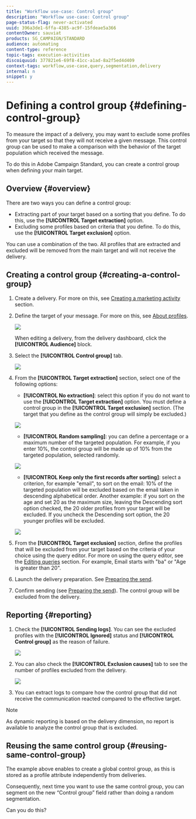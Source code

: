 ```yaml
---
title: "Workflow use-case: Control group"
description: "Workflow use-case: Control group"
page-status-flag: never-activated
uuid: 396a3de1-6ffa-4385-ac9f-15fdeae5a366
contentOwner: sauviat
products: SG_CAMPAIGN/STANDARD
audience: automating
content-type: reference
topic-tags: execution-activities
discoiquuid: 377821e6-69f8-41cc-a1ad-8a2f5ed4d409
context-tags: workflow,use-case,query,segmentation,delivery 
internal: n
snippet: y
---
```


# Defining a control group {#defining-control-group}

To measure the impact of a delivery, you may want to exclude some profiles from your target so that they will not receive a given message. This control group can be used to make a comparison with the behavior of the target population which received the message.

To do this in Adobe Campaign Standard, you can create a control group when defining your main target.

## Overview {#overview}

There are two ways you can define a control group:
* Extracting part of your target based on a sorting that you define. To do this, use the **[!UICONTROL Target extraction]** option.
* Excluding some profiles based on criteria that you define. To do this, use the **[!UICONTROL Target exclusion]** option.

You can use a combination of the two. All profiles that are extracted and excluded will be removed from the main target and will not receive the delivery.

## Creating a control group {#creating-a-control-group}

1. Create a delivery. For more on this, see [Creating a marketing activity](../../start/using/marketing-activities.md#creating-a-marketing-activity) section.
1. Define the target of your message. For more on this, see [About profiles](../../audiences/using/about-profiles.md).

    ![](assets/control-group-audience.png)

    When editing a delivery, from the delivery dashboard, click the **[!UICONTROL Audience]** block.

1. Select the **[!UICONTROL Control group]** tab.

    ![](assets/control-group-tab.png)

1. From the **[!UICONTROL Target extraction]** section, select one of the following options:

    * **[!UICONTROL No extraction]**: select this option if you do not want to use the **[!UICONTROL Target extraction]** option. You must define a control group in the **[!UICONTROL Target exclusion]** section. (The target that you define as the control group will simply be excluded.)

    ![](assets/control-group-no-extraction.png)

    * **[!UICONTROL Random sampling]**: you can define a percentage or a maximum number of the targeted population. For example, if you enter 10%, the control group will be made up of 10% from the targeted population, selected randomly.

    ![](assets/control-group-random-sampling.png)

    * **[!UICONTROL Keep only the first records after sorting]**: select a criterion, for example "email", to sort on the email: 10% of the targeted population will be excluded based on the email taken in descending alphabetical order.
    Another example: if you sort on the age and set 20 as the maximum size, leaving the Descending sort option checked, the 20 older profiles from your target will be excluded. If you uncheck the Descending sort option, the 20 younger profiles will be excluded.

    ![](assets/control-group-keep-first-records.png)

1. From the **[!UICONTROL Target exclusion]** section, define the profiles that will be excluded from your target based on the criteria of your choice using the query editor. For more on using the query editor, see the [Editing queries](automating/using/editing-queries.md) section. For example, Email starts with "ba" or "Age is greater than 20".

1. Launch the delivery preparation. See [Preparing the send](../../sending/using/preparing-the-send.md).
1. Confirm sending (see [Preparing the send](../../sending/using/preparing-the-send.md)).
The control group will be excluded from the delivery.

## Reporting {#reporting}

1. Check the **[!UICONTROL Sending logs]**. You can see the excluded profiles with the **[!UICONTROL Ignored]** status and **[!UICONTROL Control group]** as the reason of failure.

    ![](assets/control-group-sending-logs.png)

1. You can also check the **[!UICONTROL Exclusion causes]** tab to see the number of profiles excluded from the delivery.

    ![](assets/control-group-exclusion-causes.png)

1. You can extract logs to compare how the control group that did not receive the communication reacted compared to the effective target.

>[!NOTE]
>
>As dynamic reporting is based on the delivery dimension, no report is available to analyze the control group that is excluded.

<!--As Dynamic Reporting are based on Delivery dimension, we cannot analyze what is excluded. We won’t change this behavior and this is the reason why Dynamic Reporting cannot help us here.
Also, we won’t build dedicated report for this.-->

## Reusing the same control group {#reusing-same-control-group}

The example above enables to create a global control group, as this is stored as a profile attribute independently from deliveries.

Consequently, next time you want to use the same control group, you can segment on the new “Control group” field rather than doing a random segmentation.

Can you do this?
